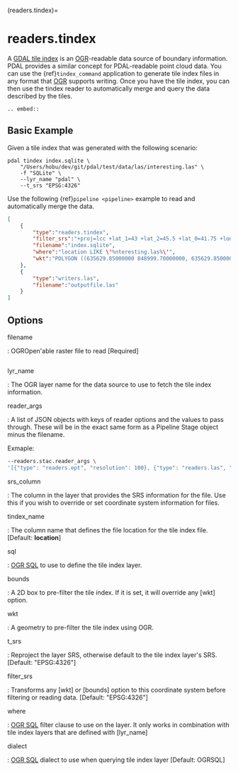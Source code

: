 (readers.tindex)=

# readers.tindex

A [GDAL tile index] is an [OGR]-readable data source of boundary information.
PDAL provides a similar concept for PDAL-readable point cloud data. You can use
the {ref}`tindex_command` application to generate tile index files in any
format that [OGR] supports writing. Once you have the tile index, you can then
use the tindex reader to automatically merge and query the data described by
the tiles.

```{eval-rst}
.. embed::

```

## Basic Example

Given a tile index that was generated with the following scenario:

```
pdal tindex index.sqlite \
    "/Users/hobu/dev/git/pdal/test/data/las/interesting.las" \
    -f "SQLite" \
    --lyr_name "pdal" \
    --t_srs "EPSG:4326"
```

Use the following {ref}`pipeline <pipeline>` example to read and automatically
merge the data.

```json
[
    {
        "type":"readers.tindex",
        "filter_srs":"+proj=lcc +lat_1=43 +lat_2=45.5 +lat_0=41.75 +lon_0=-120.5 +x_0=399999.9999999999 +y_0=0 +ellps=GRS80 +units=ft +no_defs",
        "filename":"index.sqlite",
        "where":"location LIKE \'%nteresting.las%\'",
        "wkt":"POLYGON ((635629.85000000 848999.70000000, 635629.85000000 853535.43000000, 638982.55000000 853535.43000000, 638982.55000000 848999.70000000, 635629.85000000 848999.70000000))"
    },
    {
        "type":"writers.las",
        "filename":"outputfile.las"
    }
]
```

## Options

filename

: OGROpen'able raster file to read \[Required\]

```{include} reader_opts.md
```

lyr_name

: The OGR layer name for the data source to use to
  fetch the tile index information.

reader_args

: A list of JSON objects with keys of reader options and the values to pass through.
  These will be in the exact same form as a Pipeline Stage object minus the filename.

  Exmaple:

```bash
--readers.stac.reader_args \
'[{"type": "readers.ept", "resolution": 100}, {"type": "readers.las", "nosrs": true}]'
```

srs_column

: The column in the layer that provides the SRS
  information for the file. Use this if you wish to
  override or set coordinate system information for
  files.

tindex_name

: The column name that defines the file location for
  the tile index file.
  \[Default: **location**\]

sql

: [OGR SQL] to use to define the tile index layer.

bounds

: A 2D box to pre-filter the tile index. If it is set,
  it will override any [wkt] option.

wkt

: A geometry to pre-filter the tile index using
  OGR.

t_srs

: Reproject the layer SRS, otherwise default to the
  tile index layer's SRS. \[Default: "EPSG:4326"\]

filter_srs

: Transforms any [wkt] or [bounds] option to this
  coordinate system before filtering or reading data.
  \[Default: "EPSG:4326"\]

where

: [OGR SQL] filter clause to use on the layer. It only
  works in combination with tile index layers that are
  defined with [lyr_name]

dialect

: [OGR SQL] dialect to use when querying tile index layer
  \[Default: OGRSQL\]

[gdal]: http://gdal.org
[gdal tile index]: http://www.gdal.org/gdaltindex.html
[ogr]: http://gdal.org/ogr/
[ogr sql]: http://www.gdal.org/ogr_sql.html
